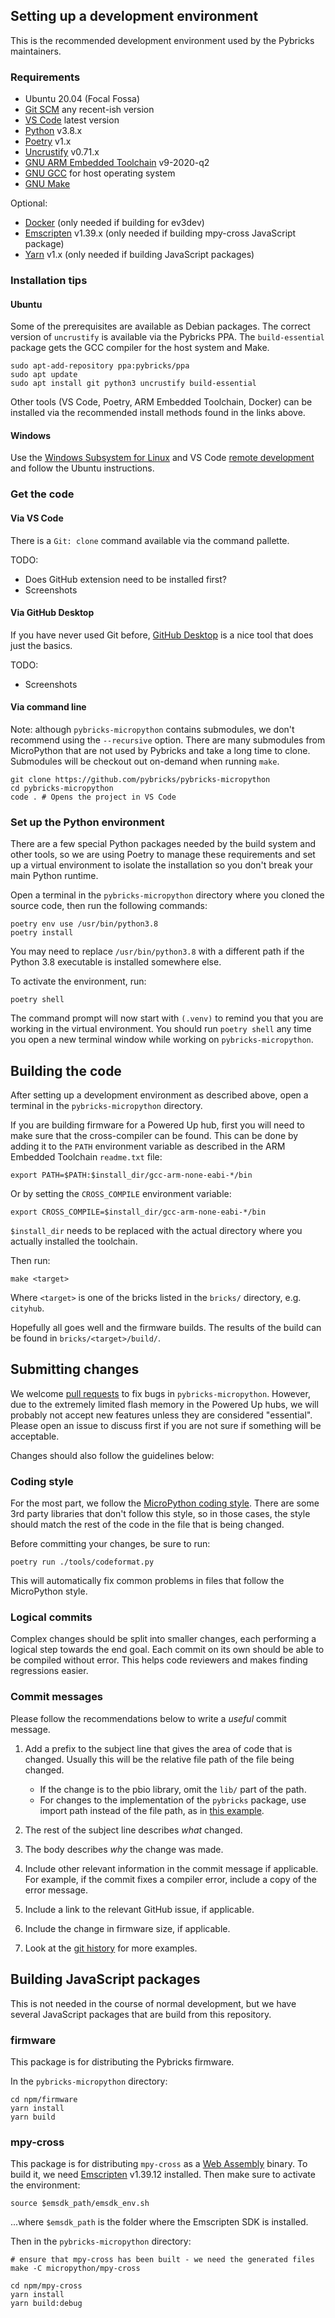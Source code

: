
Setting up a development environment
------------------------------------

This is the recommended development environment used by the Pybricks maintainers.

### Requirements

- Ubuntu 20.04 (Focal Fossa)
- [Git SCM][git] any recent-ish version
- [VS Code][vscode] latest version
- [Python][python] v3.8.x
- [Poetry][poetry] v1.x
- [Uncrustify][uncrustify] v0.71.x
- [GNU ARM Embedded Toolchain][arm-gcc] v9-2020-q2
- [GNU GCC][gcc] for host operating system
- [GNU Make][make]

Optional:
- [Docker][docker] (only needed if building for ev3dev)
- [Emscripten][emsdk] v1.39.x (only needed if building mpy-cross JavaScript package)
- [Yarn][yarn] v1.x (only needed if building JavaScript packages)

[git]: https://git-scm.com/downloads
[vscode]: https://code.visualstudio.com/Download
[python]: https://www.python.org/downloads/
[poetry]: https://python-poetry.org/docs/
[uncrustify]: http://uncrustify.sourceforge.net/
[arm-gcc]: https://developer.arm.com/tools-and-software/open-source-software/developer-tools/gnu-toolchain/gnu-rm/downloads
[gcc]: https://gcc.gnu.org/
[make]: https://www.gnu.org/software/make/
[docker]: https://docs.docker.com/engine/install/ubuntu/
[emsdk]: https://emscripten.org/docs/getting_started/downloads.html
[yarn]: https://classic.yarnpkg.com/en/docs/install


### Installation tips

#### Ubuntu

Some of the prerequisites are available as Debian packages. The correct version
of `uncrustify` is available via the Pybricks PPA. The `build-essential` package
gets the GCC compiler for the host system and Make.

    sudo apt-add-repository ppa:pybricks/ppa
    sudo apt update
    sudo apt install git python3 uncrustify build-essential

Other tools (VS Code, Poetry, ARM Embedded Toolchain, Docker) can be installed
via the recommended install methods found in the links above.

#### Windows

Use the [Windows Subsystem for Linux][wsl] and VS Code [remote development][rwsl]
and follow the Ubuntu instructions.

[wsl]: https://docs.microsoft.com/en-us/windows/wsl/install-win10
[rwsl]: https://code.visualstudio.com/docs/remote/wsl


### Get the code

#### Via VS Code

There is a `Git: clone` command available via the command pallette.

TODO:
- Does GitHub extension need to be installed first?
- Screenshots

#### Via GitHub Desktop

If you have never used Git before, [GitHub Desktop][ghd] is a nice tool that
does just the basics.

TODO:
- Screenshots

[ghd]: https://desktop.github.com/

#### Via command line

Note: although `pybricks-micropython` contains submodules, we don't recommend
using the `--recursive` option. There are many submodules from MicroPython that
are not used by Pybricks and take a long time to clone. Submodules will be
checkout out on-demand when running `make`.

    git clone https://github.com/pybricks/pybricks-micropython
    cd pybricks-micropython
    code . # Opens the project in VS Code

### Set up the Python environment

There are a few special Python packages needed by the build system and other
tools, so we are using Poetry to manage these requirements and set up a
virtual environment to isolate the installation so you don't break your main
Python runtime.

Open a terminal in the `pybricks-micropython` directory where you cloned the
source code, then run the following commands:

    poetry env use /usr/bin/python3.8
    poetry install

You may need to replace `/usr/bin/python3.8` with a different path if the
Python 3.8 executable is installed somewhere else.

To activate the environment, run:

    poetry shell

The command prompt will now start with `(.venv)` to remind you that you are
working in the virtual environment. You should run `poetry shell` any time you
open a new terminal window while working on `pybricks-micropython`.


Building the code
-----------------

After setting up a development environment as described above, open a terminal
in the `pybricks-micropython` directory.

If you are building firmware for a Powered Up hub, first you will need to make
sure that the cross-compiler can be found. This can be done by adding it to the
`PATH` environment variable as described in the ARM Embedded Toolchain
`readme.txt` file:

    export PATH=$PATH:$install_dir/gcc-arm-none-eabi-*/bin

Or by setting the `CROSS_COMPILE` environment variable:

    export CROSS_COMPILE=$install_dir/gcc-arm-none-eabi-*/bin

`$install_dir` needs to be replaced with the actual directory where you
actually installed the toolchain.

Then run:

    make <target>

Where `<target>` is one of the bricks listed in the `bricks/` directory, e.g.
`cityhub`.

Hopefully all goes well and the firmware builds. The results of the build can
be found in `bricks/<target>/build/`.


Submitting changes
------------------

We welcome [pull requests][pr] to fix bugs in `pybricks-micropython`. However,
due to the extremely limited flash memory in the Powered Up hubs, we will
probably not accept new features unless they are considered "essential". Please
open an issue to discuss first if you are not sure if something will be
acceptable.

[pr]: https://docs.github.com/en/github/collaborating-with-issues-and-pull-requests

Changes should also follow the guidelines below:

### Coding style

For the most part, we follow the [MicroPython coding style][style]. There are
some 3rd party libraries that don't follow this style, so in those cases, the
style should match the rest of the code in the file that is being changed.

[style]: https://github.com/micropython/micropython/blob/master/CODECONVENTIONS.md

Before committing your changes, be sure to run:

    poetry run ./tools/codeformat.py

This will automatically fix common problems in files that follow the MicroPython
style.


### Logical commits

Complex changes should be split into smaller changes, each performing a logical
step towards the end goal. Each commit on its own should be able to be compiled without error. This helps code reviewers and makes finding regressions easier.


### Commit messages

Please follow the recommendations below to write a *useful* commit message.

1. Add a prefix to the subject line that gives the area of code that is changed.
   Usually this will be the relative file path of the file being changed.
    - If the change is to the pbio library, omit the `lib/` part of the path.
    - For changes to the implementation of the `pybricks` package, use import path
   instead of the file path, as in [this example](https://github.com/pybricks/pybricks-micropython/commit/f45333e76d3c946ea1a5932745fe76573263b9d6).

2. The rest of the subject line describes *what* changed.

3. The body describes *why* the change was made.

4. Include other relevant information in the commit message if applicable.
   For example, if the commit fixes a compiler error, include a copy of the
   error message.

5. Include a link to the relevant GitHub issue, if applicable.

6. Include the change in firmware size, if applicable.

7. Look at the [git history][commits] for more examples.


[commits]: https://github.com/pybricks/pybricks-micropython/commits/master


Building JavaScript packages
----------------------------

This is not needed in the course of normal development, but we have several
JavaScript packages that are build from this repository.


### firmware

This package is for distributing the Pybricks firmware.


In the `pybricks-micropython` directory:

    cd npm/firmware
    yarn install
    yarn build


### mpy-cross

This package is for distributing `mpy-cross` as a [Web Assembly][wasm] binary.
To build it, we need [Emscripten][emsdk] v1.39.12 installed. Then make sure to
activate the environment:

    source $emsdk_path/emsdk_env.sh

...where `$emsdk_path` is the folder where the Emscripten SDK is installed.

Then in the `pybricks-micropython` directory:

    # ensure that mpy-cross has been built - we need the generated files
    make -C micropython/mpy-cross

    cd npm/mpy-cross
    yarn install
    yarn build:debug

[wasm]: https://webassembly.org/
